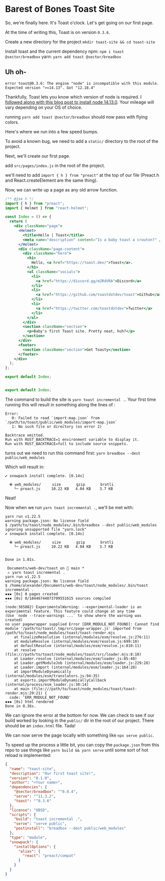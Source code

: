# Barest of Bones Toast Site

So, we're finally here. It's Toast o'clock. Let's get going on our first page. 

At the time of writing this, Toast is on version `0.3.6`. 

Create a new directory for the project
`mkdir toast-site && cd toast-site`

Install toast and the current dependency
npm: `npm i toast @sector/breadbox`
yarn: `yarn add toast @sector/breadbox`

## Uh oh-
`error toast@0.3.6: The engine "node" is incompatible with this module. Expected version ">=14.13". Got "12.18.4"`

Thankfully, Toast lets you know which version of node is required. I [followed along with this blog post to install node 14.13.0](https://computingforgeeks.com/install-node-js-14-on-ubuntu-debian-linux/). Your mileage will vary depending on your OS of choice.

running `yarn add toast @sector/breadbox` should now pass with flying colors.

Here's where we run into a few speed bumps.

To avoid a known bug, we need to add a `static/` directory to the root of the project.

Next, we'll create our first page.

add `src/pages/index.js` in the root of the project.

we'll need to add `import { h } from "preact"` at the top of our file (Preact.h and React.createElement are the same thing).

Now, we can write up a page as any old arrow function.

```jsx
/** @jsx h */
import { h } from "preact";
import { Helmet } from "react-helmet";

const Index = () => {
  return (
    <div className="page">
      <Helmet>
        <title>Hello | Toast</title>
        <meta name="description" content="Is a baby toast a crouton?" />
      </Helmet>
      <div className="page-content">
        <div className="hero">
          <h1>
            Hello, <a href="https://toast.dev/">Toast</a>.
          </h1>
          <ul className="socials">
            <li>
              <a href="https://discord.gg/m2RdVRA">Discord</a>
            </li>
            <li>
              <a href="https://github.com/toastdotdev/toast">Github</a>
            </li>
            <li>
              <a href="https://twitter.com/toastdotdev">Twitter</a>
            </li>
          </ul>
        </div>
        <section className="section">
          <p>Baby's first Toast site. Pretty neat, huh?</p>
        </section>
      </div>
      <footer>
        <section className="section">Get Toasty</section>
      </footer>
    </div>
  );
};

export default Index;


export default Index;
```

The command to build the site is `yarn toast incremental .`. Your first time running this will result in something along the lines of :
```properties
Error: 
   0: Failed to read `import-map.json` from `/path/to/toast/public/web_modules/import-map.json`
   1: No such file or directory (os error 2)

Backtrace omitted.
Run with RUST_BACKTRACE=1 environment variable to display it.
Run with RUST_BACKTRACE=full to include source snippets.
```

turns out we need to run this command first:
`yarn breadbox --dest public/web_modules`

Which will result in:
```
✔ snowpack install complete. [0.14s]

  ⦿ web_modules/     size       gzip       brotli   
    └─ preact.js     10.22 KB   4.04 KB    3.7 KB     

```
Neat!

Now when we run `yarn toast incremental .`, we'll be met with: 
```properties
yarn run v1.22.5
warning package.json: No license field
$ /path/to/toast/node_modules/.bin/breadbox --dest public/web_modules
ignoring unsupported file "yarn.lock"
✔ snowpack install complete. [0.14s]

  ⦿ web_modules/     size       gzip       brotli   
    └─ preact.js     10.22 KB   4.04 KB    3.7 KB     


Done in 1.01s.

 Documents/web-dev/toast on  main *
 ᨂ yarn toast incremental .               
yarn run v1.22.5
warning package.json: No license field
$ /home/alexander/Documents/web-dev/toast/node_modules/.bin/toast incremental .
▪▪▪ [0s] 0 pages created
▪▪▪ [0s] 0/18446744073709551615 sources compiled
⠁ 
(node:365882) ExperimentalWarning: --experimental-loader is an experimental feature. This feature could change at any time
(Use `node --trace-warnings ...` to show where the warning was created)
no user pagewrapper supplied Error [ERR_MODULE_NOT_FOUND]: Cannot find module '/path/to/toast/.tmp/src/page-wrapper.js' imported from /path/to/toast/node_modules/toast/toast-render.mjs
    at finalizeResolution (internal/modules/esm/resolve.js:276:11)
    at moduleResolve (internal/modules/esm/resolve.js:699:10)
    at defaultResolve (internal/modules/esm/resolve.js:810:11)
    at resolve (file:///path/to/toast/node_modules/toast/src/loader.mjs:8:10)
    at Loader.resolve (internal/modules/esm/loader.js:85:40)
    at Loader.getModuleJob (internal/modules/esm/loader.js:229:28)
    at Loader.import (internal/modules/esm/loader.js:164:28)
    at importModuleDynamically (internal/modules/esm/translators.js:94:35)
    at exports.importModuleDynamicallyCallback (internal/process/esm_loader.js:30:14)
    at main (file:///path/to/toast/node_modules/toast/toast-render.mjs:29:21) {
  code: 'ERR_MODULE_NOT_FOUND'
▪▪▪ [0s] html rendered
Done in 0.36s.
```

We can ignore the error at the bottom for now. We can check to see if our build worked by looking in the `public/` dir in the root of our project. There should be an `index.html` file. Tada!

We can now serve the page locally with something like `npx serve public`.

To speed up the process a little bit, you can copy the `package.json` from this repo to use things like `yarn build && yarn serve` until some sort of hot reload is implemented: 
```json
{
  "name": "toast-site",
  "description": "Our first toast site!",
  "version": "0.1.0",
  "author": "<Your name>",
  "dependencies": {
    "@sector/breadbox": "^0.0.4",
    "serve": "^11.3.2",
    "toast": "^0.3.6"
  },
  "license": "OBSD",
  "scripts": {
    "build": "toast incremental .",
    "serve": "serve public",
    "postinstall": "breadbox --dest public/web_modules"
  },
  "type": "module",
  "snowpack": {
    "installOptions": {
      "alias": {
        "react": "preact/compat"
      }
    }
  }
}
```
